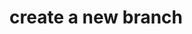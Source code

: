 <!-- LMS Frontend -->
# create a new branch
<!-- for set up CI/CD pipeline -->
<!-- pipeline -->
<!-- local machine -->